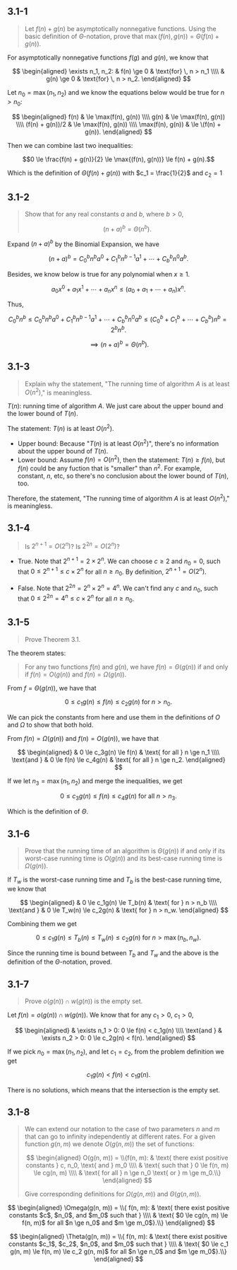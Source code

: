 ## 3.1-1

> Let $f(n) + g(n)$ be asymptotically nonnegative functions. Using the basic definition of $\Theta$-notation, prove that $\max(f(n), g(n)) = \Theta(f(n) + g(n))$.

For asymptotically nonnegative functions $f(g)$ and $g(n)$, we know that

$$
\begin{aligned}
\exists n_1, n_2: & f(n) \ge 0 & \text{for} \, n > n_1 \\\\
                  & g(n) \ge 0 & \text{for} \, n > n_2.
\end{aligned}
$$

Let $n_0 = \max(n_1, n_2)$ and we know the equations below would be true for $n > n_0$:

$$
\begin{aligned}
f(n)             & \le \max(f(n), g(n)) \\\\
g(n)             & \le \max(f(n), g(n)) \\\\
(f(n) + g(n))/2  & \le \max(f(n), g(n)) \\\\
\max(f(n), g(n)) & \le \(f(n) + g(n)).
\end{aligned}
$$

Then we can combine last two inequalities:

$$0 \le \frac{f(n) + g(n)}{2} \le \max{(f(n), g(n))} \le f(n) + g(n).$$

Which is the definition of $\Theta{(f(n) + g(n))}$ with $c_1 = \frac{1}{2}$ and $c_2 = 1$

## 3.1-2

> Show that for any real constants $a$ and $b$, where $b > 0$,
>
> $$(n + a)^b = \Theta(n^b). \tag{3.2}$$

Expand $(n + a)^b$ by the Binomial Expansion, we have

$$(n + a)^b = C_0^b n^b a^0 + C_1^b n^{b - 1} a^1 + \cdots + C_b^b n^0 a^b.$$

Besides, we know below is true for any polynomial when $x \ge 1$.

$$a_0 x^0 + a_1 x^1 + \cdots + a_n x^n \le (a_0 + a_1 + \cdots + a_n) x^n.$$

Thus,

$$C_0^b n^b \le C_0^b n^b a^0 + C_1^b n^{b - 1} a^1 + \cdots + C_b^b n^0 a^b \le (C_0^b + C_1^b + \cdots + C_b^b) n^b = 2^b n^b.$$

$$\implies (n + a)^b = \Theta(n^b).$$

## 3.1-3

> Explain why the statement, "The running time of algorithm $A$ is at least $O(n^2)$," is meaningless.

$T(n)$: running time of algorithm $A$. We just care about the upper bound and the lower bound of $T(n)$.

The statement: $T(n)$ is at least $O(n^2)$.

- Upper bound: Because "$T(n)$ is at least $O(n^2)$", there's no information about the upper bound of $T(n)$.
- Lower bound: Assume $f(n) = O(n^2)$, then the statement: $T(n) \ge f(n)$, but $f(n)$ could be any fuction that is "smaller" than $n^2$. For example, constant, $n$, etc, so there's no conclusion about the lower bound of $T(n)$, too.

Therefore, the statement, "The running time of algorithm $A$ is at least $O(n^2)$," is meaningless.

## 3.1-4

> Is $2^{n + 1} = O(2^n)$? Is $2^{2n} = O(2^n)$?

- True. Note that $2^{n + 1} = 2 \times 2^n$. We can choose $c \ge 2$ and $n_0 = 0$, such that $0 \le 2^{n + 1} \le c \times 2^n$ for all $n \ge n_0$. By definition, $2^{n + 1} = O(2^n)$.

- False. Note that $2^{2n} = 2^n \times 2^n = 4^n$. We can't find any $c$ and $n_0$, such that $0 \le 2^{2n} = 4^n \le c \times 2^n$ for all $n \ge n_0$.

## 3.1-5

> Prove Theorem 3.1.

The theorem states:

> For any two functions $f(n)$ and $g(n)$, we have $f(n) = \Theta(g(n))$ if and only if $f(n) = O(g(n))$ and $f(n) = \Omega(g(n))$.

From $f = \Theta(g(n))$, we have that

$$0 \le c_1 g(n) \le f(n) \le c_2g(n) \text{ for } n > n_0.$$

We can pick the constants from here and use them in the definitions of $O$ and $\Omega$ to show that both hold.

From $f(n) = \Omega(g(n))$ and $f(n) = O(g(n))$, we have that

$$
\begin{aligned}
            & 0 \le c_3g(n) \le f(n) & \text{ for all } n \ge n_1 \\\\
\text{and } & 0 \le f(n) \le c_4g(n) & \text{ for all } n \ge n_2.
\end{aligned}
$$

If we let $n_3 = \max(n_1, n_2)$ and merge the inequalities, we get

$$0 \le c_3g(n) \le f(n) \le c_4g(n) \text{ for all } n > n_3.$$

Which is the definition of $\Theta$.

## 3.1-6

> Prove that the running time of an algorithm is $\Theta(g(n))$ if and only if its worst-case running time is $O(g(n))$ and its best-case running time is $\Omega(g(n))$.

If $T_w$ is the worst-case running time and $T_b$ is the best-case running time, we know that

$$
\begin{aligned}
            & 0 \le c_1g(n) \le T_b(n) & \text{ for } n > n_b \\\\
\text{and } & 0 \le T_w(n) \le c_2g(n) & \text{ for } n > n_w.
\end{aligned}
$$

Combining them we get

$$0 \le c_1g(n) \le T_b(n) \le T_w(n) \le c_2g(n) \text{ for } n > \max(n_b, n_w).$$

Since the running time is bound between $T_b$ and $T_w$ and the above is the definition of the $\Theta$-notation, proved.

## 3.1-7

> Prove $o(g(n)) \cap w(g(n))$ is the empty set.

Let $f(n) = o(g(n)) \cap w(g(n))$.
We know that for any $c_1 > 0$, $c_1 > 0$,

$$
\begin{aligned}
            & \exists n_1 > 0: 0 \le f(n) < c_1g(n) \\\\
\text{and } & \exists n_2 > 0: 0 \le c_2g(n) < f(n).
\end{aligned}
$$

If we pick $n_0 = \max(n_1, n_2)$, and let $c_1 = c_2$, from the problem definition we get

$$c_1g(n) < f(n) < c_1g(n).$$

There is no solutions, which means that the intersection is the empty set.

## 3.1-8

> We can extend our notation to the case of two parameters $n$ and $m$ that can go to infinity independently at different rates. For a given function $g(n, m)$ we denote $O(g(n, m))$ the set of functions:
>
> $$
> \begin{aligned}
> O(g(n, m)) = \\{f(n, m):
>   & \text{ there exist positive constants } c, n_0, \text{ and } m_0 \\\\
>   & \text{ such that } 0 \le f(n, m) \le cg(n, m) \\\\
>   & \text{ for all } n \ge n_0 \text{ or } m \ge m_0.\\}
> \end{aligned}
> $$
>
> Give corresponding definitions for $\Omega(g(n, m))$ and $\Theta(g(n, m))$.

$$
\begin{aligned}
\Omega(g(n, m)) = \\{ f(n, m):
  & \text{ there exist positive constants $c$, $n_0$, and $m_0$ such that } \\\\
  & \text{ $0 \le cg(n, m) \le f(n, m)$ for all $n \ge n_0$ and $m \ge m_0$}.\\}
\end{aligned}
$$

$$
\begin{aligned}
\Theta(g(n, m)) = \\{ f(n, m):
  & \text{ there exist positive constants $c_1$, $c_2$, $n_0$, and $m_0$ such that } \\\\
  & \text{ $0 \le c_1 g(n, m) \le f(n, m) \le c_2 g(n, m)$ for all $n \ge n_0$ and $m \ge m_0$}.\\}
\end{aligned}
$$
